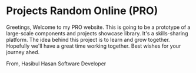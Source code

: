 # Projects Random Online (PRO)

Greetings,
    Welcome to my PRO website. This is going to be a prototype of a large-scale components and projects showcase library. It's a skills-sharing platform. The idea behind this project is to learn and grow together. Hopefully we'll have a great time working together. Best wishes for your journey ahed.
    
From,
Hasibul Hasan
Software Developer
